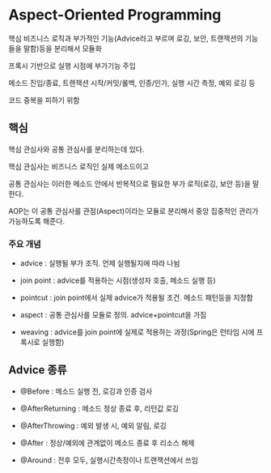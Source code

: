 # Aspect-Oriented Programming

핵심 비즈니스 로직과 부가적인 기능(Advice라고 부르며 로깅, 보안, 트랜잭션의 기능들을 말함)등을 분리해서 모듈화

프록시 기반으로 실행 시점에 부가기능 주입

메소드 진입/종료, 트랜잭션 시작/커밋/롤백, 인증/인가, 실행 시간 측정, 예외 로깅 등

코드 중복을 피하기 위함

## 핵심 

핵심 관심사와 공통 관심사를 분리하는데 있다.

핵심 관심사는 비즈니스 로직인 실제 메소드이고

공통 관심사는 이러한 메소드 안에서 반복적으로 필요한 부가 로직(로깅, 보안 등)을 말한다.

AOP는 이 공통 관심사를 관점(Aspect)이라는 모듈로 분리해서 중앙 집중적인 관리가 가능하도록 해준다.

### 주요 개념

- advice : 실행될 부가 조직. 언제 실행될지에 따라 나뉨

- join point : advice를 적용하는 시점(생성자 호출, 메소드 실행 등)

- pointcut : join point에서 실제 advice가 적용될 조건. 메소드 패턴등을 지정함

- aspect : 공통 관심사를 모듈로 정의. advice+pointcut을 가짐

- weaving : advice를 join point에 실제로 적용하는 과정(Spring은 런타임 시에 프록시로 실행함)

## Advice 종류

- @Before : 메소드 실행 전, 로깅과 인증 검사

- @AfterReturning : 메소드 정상 종료 후, 리턴값 로깅

- @AfterThrowing : 예외 발생 시, 예외 알림, 로깅

- @After : 정상/예외에 관계없이 메소드 종료 후 리소스 해제

- @Around : 전후 모두, 실행시간측정이나 트랜잭션에서 쓰임

